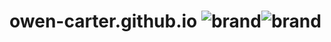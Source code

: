 # owen-carter.github.io ![brand](https://www.travis-ci.org/owen-carter/owen-carter.github.io.svg?branch=master)![brand](https://img.shields.io/packagist/l/doctrine/orm.svg)
